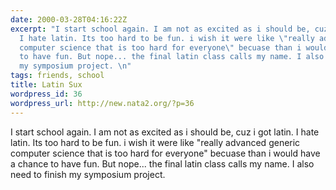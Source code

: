 ```yaml
---
date: 2000-03-28T04:16:22Z
excerpt: "I start school again. I am not as excited as i should be, cuz i got latin.
  I hate latin. Its too hard to be fun. i wish it were like \"really advanced generic
  computer science that is too hard for everyone\" becuase than i would have a chance
  to have fun. But nope... the final latin class calls my name. I also need to finish
  my symposium project. \n"
tags: friends, school
title: Latin Sux
wordpress_id: 36
wordpress_url: http://new.nata2.org/?p=36
---
```


I start school again. I am not as excited as i should be, cuz i got latin. I hate latin. Its too hard to be fun. i wish it were like "really advanced generic computer science that is too hard for everyone" becuase than i would have a chance to have fun. But nope... the final latin class calls my name. I also need to finish my symposium project. 


